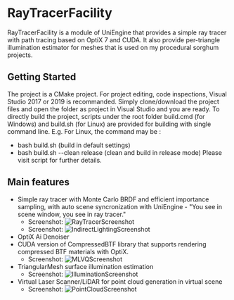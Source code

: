 # RayTracerFacility
RayTracerFacility is a module of UniEngine that provides a simple ray tracer with path tracing based on OptiX 7 and CUDA. It also provide per-triangle illumination estimator for meshes that is used on my procedural sorghum projects.

## Getting Started
The project is a CMake project. For project editing, code inspections, Visual Studio 2017 or 2019 is recommanded. Simply clone/download the project files and open the folder as project in Visual Studio and you are ready.
To directly build the project, scripts under the root folder build.cmd (for Windows) and build.sh (for Linux) are provided for building with single command line.
E.g. For Linux, the command may be :
 - bash build.sh (build in default settings)
 - bash build.sh --clean release (clean and build in release mode)
Please visit script for further details.
## Main features
 - Simple ray tracer with Monte Carlo BRDF and efficient importance sampling, with auto scene syncronization with UniEngine - "You see in scene window, you see in ray tracer."
   - Screenshot: ![RayTracerScreenshot](/Resources/GitHub/BRDF.png?raw=true "BRDFScreenshot")
   - Screenshot: ![IndirectLightingScreenshot](/Resources/GitHub/IndirectLighting.png?raw=true "IndirectLightingScreenshot")
 - OptiX Ai Denoiser
 - CUDA version of CompressedBTF library that supports rendering compressed BTF materials with OptiX.
   - Screenshot: ![MLVQScreenshot](/Resources/GitHub/CompressedBTF.png?raw=true "MLVQScreenshot")
 - TriangularMesh surface illumination estimation
   - Screenshot: ![IlluminationScreenshot](/Resources/GitHub/Illumination.png?raw=true "IlluminationScreenshot")
 - Virtual Laser Scanner/LiDAR for point cloud generation in virtual scene 
   - Screenshot: ![PointCloudScreenshot](/Resources/GitHub/VirtualScan.png?raw=true "PointCloudScreenshot")
